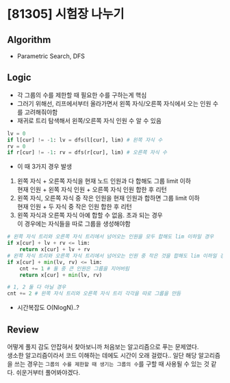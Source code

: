 # [81305] 시험장 나누기
## Algorithm
- Parametric Search, DFS
## Logic
- 각 그룹의 수를 제한할 때 필요한 수를 구하는게 핵심
- 그러기 위해선, 리프에서부터 올라가면서 왼쪽 자식/오른쪽 자식에서 오는 인원 수를 고려해줘야함
- 재귀로 트리 탐색해서 왼쪽/오른쪽 자식 인원 수 알 수 있음
```python
lv = 0
if l[cur] != -1: lv = dfs(l[cur], lim) # 왼쪽 자식 수
rv = 0
if r[cur] != -1: rv = dfs(r[cur], lim) # 오른쪽 자식 수
```
- 이 때 3가지 경우 발생
1. 왼쪽 자식 + 오른쪽 자식을 현재 노드 인원과 다 합해도 그룹 limit 이하
<br>현재 인원 + 왼쪽 자식 인원 + 오른쪽 자식 인원 합한 후 리턴
2. 왼쪽 자식, 오른쪽 자식 중 작은 인원을 현재 인원과 합하면 그룹 limit 이하
<br>현재 인원 + 두 자식 중 작은 인원 합한 후 리턴
3. 왼쪽 자식과 오른쪽 자식 아예 합할 수 없음. 초과 되는 경우
<br>이 경우에는 자식들을 따로 그룹을 생성해야함
```python
# 왼쪽 자식 트리와 오른쪽 자식 트리에서 넘어오는 인원을 모두 합해도 lim 이하일 경우
if x[cur] + lv + rv <= lim:
    return x[cur] + lv + rv
# 왼쪽 자식 트리와 오른쪽 자식 트리에서 넘어오는 인원 중 작은 것을 합해도 lim 이하일 경우
if x[cur] + min(lv, rv) <= lim:
    cnt += 1 # 둘 중 큰 인원은 그룹을 지어버림
    return x[cur] + min(lv, rv)

# 1, 2 둘 다 아닐 경우
cnt += 2 # 왼쪽 자식 트리와 오른쪽 자식 트리 각각을 따로 그룹을 만듬
```
- 시간복잡도 O(NlogN)..?

## Review
어떻게 풀지 감도 안잡혀서 찾아보니까 처음보는 알고리즘으로 푸는 문제였다.<br>
생소한 알고리즘이라서 코드 이해하는 데에도 시간이 오래 걸렸다.. 일단 해당 알고리즘을 쓰는 경우는 ```그룹의 수를 제한할 때 생기는 그룹의 수```를 구할 때 사용될 수 있는 것 같다. 쉬운거부터 풀어봐야겠다.
